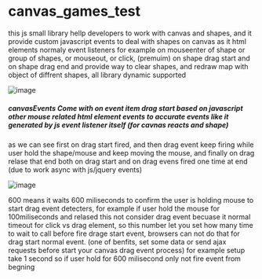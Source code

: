 # canvas_games_test
this js small library hellp developers to work with canvas and shapes, and it provide custom javascript events to deal with shapes on canvas as it html elements normaly event listeners
for example on mouseenter of shape or group of shapes, or mouseout, or click, (premuim) on shape drag start and on shape drag end and provide way to clear shapes, and redraw map with object of diffrent shapes, all library dynamic supported

![image](https://user-images.githubusercontent.com/55125302/196030163-36915509-1532-4733-bb89-beb98d917dd5.png)


##### canvasEvents Come with on event item drag start based on javascript other mouse related html element events to accurate events like it generated by js event listener itself (for cavnas reacts and shape)

as we can see first on drag start fired, and then drag event keep firing while user hold the shape/mouse and keep moving the mouse, and finally on drag relase that end both on drag start and on drag evens fired one time at end (due to work async with js/jquery events)


![image](https://user-images.githubusercontent.com/55125302/196045211-4e89ab33-30ab-4280-a632-a3b880fcd52e.png)

600 means it waits 600 miliseconds to confirm the user is holding mouse to start drag event detecters, for example if user hold the mouse for 100miliseconds and relased this not consider drag event becuase it normal timeout for click vs drag element, so this number let you set how many time to wait to call before fire drage start event, browsers can not do that for drag start normal event. (one of benfits, set some data or send ajax requests before start your canvas drag event process) for example setup take 1 second so if user hold for 600 milisecond only not fire event from begning
